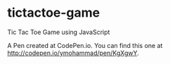 # tictactoe-game
Tic Tac Toe Game using JavaScript

A Pen created at CodePen.io. You can find this one at http://codepen.io/ymohammad/pen/KgXgwY.
